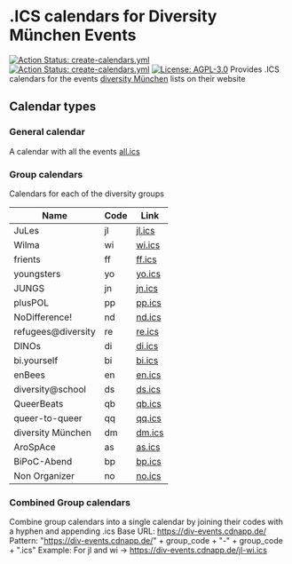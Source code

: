 # .ICS calendars for Diversity München Events
[![Action Status: create-calendars.yml](https://github.com/louisa-uno/div-events/actions/workflows/update-db.yml/badge.svg)](https://github.com/louisa-uno/div-events/actions/workflows/update-db.yml)
[![Action Status: create-calendars.yml](https://github.com/louisa-uno/div-events/actions/workflows/create-calendars.yml/badge.svg)](https://github.com/louisa-uno/div-events/actions/workflows/create-calendars.yml)
[![License: AGPL-3.0](https://img.shields.io/badge/License-AGPL–3.0-blue.svg)](https://www.gnu.org/licenses/agpl-3.0.html)
Provides .ICS calendars for the events [diversity München](https://diversity-muenchen.de) lists on their website
## Calendar types
### General calendar
A calendar with all the events
[all.ics](https://raw.githubusercontent.com/louisa-uno/div-events/refs/heads/auto-update/all.ics)
### Group calendars
Calendars for each of the diversity groups

| Name               | Code | Link                                                                                                     |
| ------------------ | ---- | -------------------------------------------------------------------------------------------------------- |
| JuLes              | jl   | [jl.ics](https://raw.githubusercontent.com/louisa-uno/div-events/refs/heads/auto-update/calendarsjl.ics) |
| Wilma              | wi   | [wi.ics](https://raw.githubusercontent.com/louisa-uno/div-events/refs/heads/auto-update/calendarswi.ics) |
| frients            | ff   | [ff.ics](https://raw.githubusercontent.com/louisa-uno/div-events/refs/heads/auto-update/calendarsff.ics) |
| youngsters         | yo   | [yo.ics](https://raw.githubusercontent.com/louisa-uno/div-events/refs/heads/auto-update/calendarsyo.ics) |
| JUNGS              | jn   | [jn.ics](https://raw.githubusercontent.com/louisa-uno/div-events/refs/heads/auto-update/calendarsjn.ics) |
| plusPOL            | pp   | [pp.ics](https://raw.githubusercontent.com/louisa-uno/div-events/refs/heads/auto-update/calendarspp.ics) |
| NoDifference!      | nd   | [nd.ics](https://raw.githubusercontent.com/louisa-uno/div-events/refs/heads/auto-update/calendarsnd.ics) |
| refugees@diversity | re   | [re.ics](https://raw.githubusercontent.com/louisa-uno/div-events/refs/heads/auto-update/calendarsre.ics) |
| DINOs              | di   | [di.ics](https://raw.githubusercontent.com/louisa-uno/div-events/refs/heads/auto-update/calendarsdi.ics) |
| bi.yourself        | bi   | [bi.ics](https://raw.githubusercontent.com/louisa-uno/div-events/refs/heads/auto-update/calendarsbi.ics) |
| enBees             | en   | [en.ics](https://raw.githubusercontent.com/louisa-uno/div-events/refs/heads/auto-update/calendarsen.ics) |
| diversity@school   | ds   | [ds.ics](https://raw.githubusercontent.com/louisa-uno/div-events/refs/heads/auto-update/calendarsds.ics) |
| QueerBeats         | qb   | [qb.ics](https://raw.githubusercontent.com/louisa-uno/div-events/refs/heads/auto-update/calendarsqb.ics) |
| queer-to-queer     | qq   | [qq.ics](https://raw.githubusercontent.com/louisa-uno/div-events/refs/heads/auto-update/calendarsqq.ics) |
| diversity München  | dm   | [dm.ics](https://raw.githubusercontent.com/louisa-uno/div-events/refs/heads/auto-update/calendarsdm.ics) |
| AroSpAce           | as   | [as.ics](https://raw.githubusercontent.com/louisa-uno/div-events/refs/heads/auto-update/calendarsas.ics) |
| BiPoC-Abend        | bp   | [bp.ics](https://raw.githubusercontent.com/louisa-uno/div-events/refs/heads/auto-update/calendarsbp.ics) |
| Non Organizer      | no   | [no.ics](https://raw.githubusercontent.com/louisa-uno/div-events/refs/heads/auto-update/calendarsno.ics) |

### Combined Group calendars 
Combine group calendars into a single calendar by joining their codes with a hyphen and appending .ics
Base URL: https://div-events.cdnapp.de/
Pattern: "https://div-events.cdnapp.de/" + group_code + "-" + group_code + ".ics"
Example: For jl and wi → https://div-events.cdnapp.de/jl-wi.ics